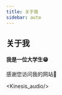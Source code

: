 ```yaml
---
title: 关于我
sidebar: auto
---
```

<!--YAML要注意空格！！  -->
## 关于我

#### 我是一位大学生😁

感谢您访问我的网站🥰


<!-- <Kinesis_test/> -->



<Vssue :options="{ locale: 'zh' }" />

<Kinesis_audio/>